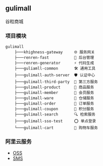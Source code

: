 ## gulimall

谷粒商城



### 项目模块

```
gulimall 
    ├───khighness-gateway     🌐 服务网关
    ├───renren-fast           🚀 后台管理
    ├───renren-generator      ⚡ 代码生成       
    ├───guliamll-common       🛠️ 通用工具
    ├───gulimall-auth-server  🛡️ 认证中心
    ├───gulimall-third-party  🌠 第三方服务
    ├───gulimall-product      📱 商品服务
    ├───gulimall-member       🤖 会员服务
    ├───gulimall-ware         🏬 仓储服务
    ├───gulimall-order        🧾 订单服务
    ├───gulimall-coupon       🧊 积分服务
    ├───gulimall-search       🔍 检索服务
    ├───gulimall-sso-test     ⭕ 单点登录
    └───gulimall-cart         🚛 购物车服务
```



### 阿里云服务

- [OSS](https://oss.console.aliyun.com/overview)
- [SMS](https://market.aliyun.com/products/57126001/cmapi00039729.html?spm=5176.12818093.ProductAndService--ali--widget-home-product-recent.dfa2.18ee16d0mJ6DOc#sku=yuncode3372900001)

